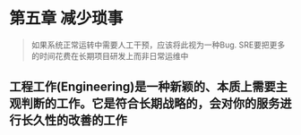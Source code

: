 # 第五章 减少琐事

> 如果系统正常运转中需要人工干预，应该将此视为一种Bug.
SRE要把更多的时间花费在长期项目研发上而非日常运维中

## 工程工作(Engineering)是一种新颖的、本质上需要主观判断的工作。它是符合长期战略的，会对你的服务进行长久性的改善的工作
